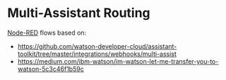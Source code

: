 # Multi-Assistant Routing

[Node-RED](https://nodered.org) flows based on:
- https://github.com/watson-developer-cloud/assistant-toolkit/tree/master/integrations/webhooks/multi-assist
- https://medium.com/ibm-watson/im-watson-let-me-transfer-you-to-watson-5c3c46f1b59c
